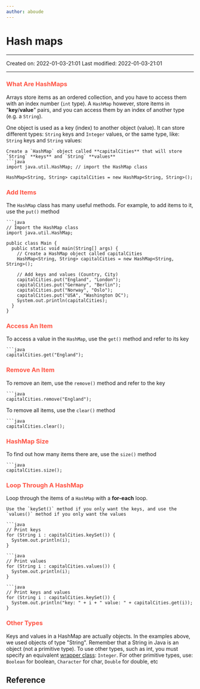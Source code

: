 ```yaml
---
author: aboude
---
```


# Hash maps
___

Created on: 2022-01-03-21:01
Last modified: 2022-01-03-21:01

___

### <span style="color: #ff5545;text-transform: capitalize;">what are hashMaps</span>
Arrays store items as an ordered collection, and you have to access them with an index number (`int` type). A `HashMap` however, store items in "**key**/**value**" pairs, and you can access them by an index of another type (e.g. a `String`).

One object is used as a key (index) to another object (value). It can store different types: `String` keys and `Integer` values, or the same type, like: `String` keys and `String` values:

```ad-example
Create a `HashMap` object called **capitalCities** that will store `String` **keys** and `String` **values**
```java
import java.util.HashMap; // import the HashMap class

HashMap<String, String> capitalCities = new HashMap<String, String>();
```

### <span style="color: #ff5545;text-transform: capitalize;">add items</span>
The `HashMap` class has many useful methods. For example, to add items to it, use the `put()` method

```ad-example
```java
// Import the HashMap class
import java.util.HashMap;

public class Main {
  public static void main(String[] args) {
    // Create a HashMap object called capitalCities
    HashMap<String, String> capitalCities = new HashMap<String, String>();

    // Add keys and values (Country, City)
    capitalCities.put("England", "London");
    capitalCities.put("Germany", "Berlin");
    capitalCities.put("Norway", "Oslo");
    capitalCities.put("USA", "Washington DC");
    System.out.println(capitalCities);
  }
}
```

### <span style="color: #ff5545;text-transform: capitalize;">access an item</span>
To access a value in the `HashMap`, use the `get()` method and refer to its key

```ad-example
```java
capitalCities.get("England");
```

### <span style="color: #ff5545;text-transform: capitalize;">remove an item</span>

To remove an item, use the `remove()` method and refer to the key

```ad-example
```java
capitalCities.remove("England");
```

To remove all items, use the `clear()` method

```ad-example
```java
capitalCities.clear();
```

### <span style="color: #ff5545;text-transform: capitalize;">hashMap size</span>
To find out how many items there are, use the `size()` method

```ad-example
```java
capitalCities.size();
```

### <span style="color: #ff5545;text-transform: capitalize;">loop through a hashMap</span>

Loop through the items of a `HashMap` with a **for-each** loop.

```ad-note
Use the `keySet()` method if you only want the keys, and use the `values()` method if you only want the values
```

```ad-example
```java
// Print keys
for (String i : capitalCities.keySet()) {
  System.out.println(i);
}
```

```ad-example
```java
// Print values
for (String i : capitalCities.values()) {
  System.out.println(i);
}
```

```ad-example
```java
// Print keys and values
for (String i : capitalCities.keySet()) {
  System.out.println("key: " + i + " value: " + capitalCities.get(i));
}
```

### <span style="color: #ff5545;text-transform: capitalize;">other types</span>
Keys and values in a HashMap are actually objects. In the examples above, we used objects of type "String". Remember that a String in Java is an object (not a primitive type). To use other types, such as int, you must specify an equivalent [wrapper class](https://www.w3schools.com/java/java_wrapper_classes.asp): `Integer`. For other primitive types, use: `Boolean` for boolean, `Character` for char, `Double` for double, etc



## Reference